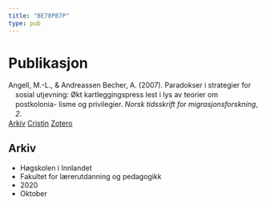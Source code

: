 ```yaml
---
title: "BE78P87P"
type: pub
---
```

<h1>Publikasjon</h1>
<article id="csl-bib-container-BE78P87P" class="csl-bib-container">
  <div class="csl-bib-body" style="line-height: 1.35; padding-left: 1em; text-indent:-1em;">
  <div class="csl-entry">Angell, M.-L., &amp; Andreassen Becher, A. (2007). Paradokser i strategier for sosial utjevning: &#xD8;kt kartleggingspress lest i lys av teorier om postkolonia- lisme og privilegier. <i>Norsk tidsskrift for migrasjonsforskning</i>, <i>2</i>.</div>
</div>
  <div class="csl-bib-buttons">
    <a href="#taxonomy-article-BE78P87P" class="csl-bib-button">Arkiv</a>
    <a href="https://app.cristin.no/results/show.jsf?id=1837603" alt="Cristin URL" class="csl-bib-button">Cristin</a>
    <a href="http://zotero.org/groups/5402882/items/BE78P87P" alt="Zotero URL" class="csl-bib-button">Zotero</a>
  </div>
  <div id="csl-bib-meta-container-BE78P87P"></div>
</article>
<div id="csl-bib-meta-BE78P87P" class="csl-bib-meta">
  <article id="taxonomy-article-BE78P87P" class="taxonomy-article">
    <h1>Arkiv</h1>
    <ul>
      <li>Høgskolen i Innlandet</li>
      <li>Fakultet for lærerutdanning og pedagogikk</li>
      <li>2020</li>
      <li>Oktober</li>
    </ul>
  </article>
</div>
